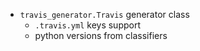 +   `travis_generator.Travis` generator class
    +   `.travis.yml` keys support
    +   python versions from classifiers
